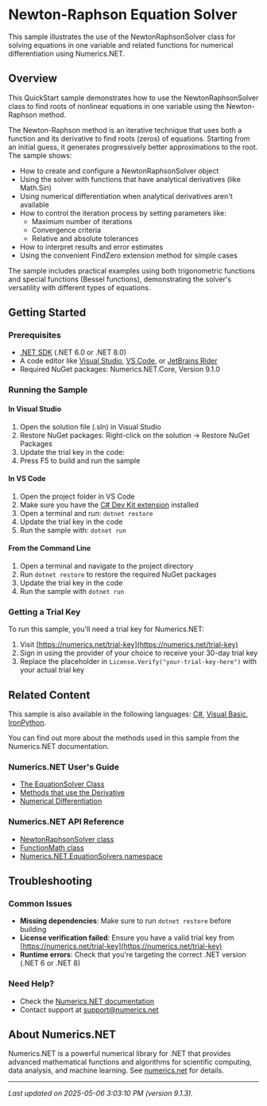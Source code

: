 # Newton-Raphson Equation Solver

This sample illustrates the use of the NewtonRaphsonSolver class for solving equations in one variable and related functions for numerical differentiation using Numerics.NET.

## Overview

This QuickStart sample demonstrates how to use the NewtonRaphsonSolver class to find roots of nonlinear equations in
one variable using the Newton-Raphson method.

The Newton-Raphson method is an iterative technique that uses both a function and its derivative to find
roots (zeros) of equations. Starting from an initial guess, it generates progressively better
approximations to the root. The sample shows:

* How to create and configure a NewtonRaphsonSolver object
* Using the solver with functions that have analytical derivatives (like Math.Sin)
* Using numerical differentiation when analytical derivatives aren't available
* How to control the iteration process by setting parameters like:
  - Maximum number of iterations
  - Convergence criteria
  - Relative and absolute tolerances
* How to interpret results and error estimates
* Using the convenient FindZero extension method for simple cases

The sample includes practical examples using both trigonometric functions and special functions (Bessel
functions), demonstrating the solver's versatility with different types of equations.


## Getting Started

### Prerequisites

- [.NET SDK](https://dotnet.microsoft.com/download) (.NET 6.0 or .NET 8.0)
- A code editor like [Visual Studio](https://visualstudio.microsoft.com/), [VS Code](https://code.visualstudio.com/), or [JetBrains Rider](https://www.jetbrains.com/rider/)
- Required NuGet packages: Numerics.NET.Core, Version 9.1.0

### Running the Sample

#### In Visual Studio
1. Open the solution file (.sln) in Visual Studio
2. Restore NuGet packages: Right-click on the solution → Restore NuGet Packages
3. Update the trial key in the code:
4. Press F5 to build and run the sample

#### In VS Code

1. Open the project folder in VS Code
2. Make sure you have the [C# Dev Kit extension](https://marketplace.visualstudio.com/items?itemName=ms-dotnettools.csdevkit) installed
3. Open a terminal and run: `dotnet restore`
4. Update the trial key in the code 
5. Run the sample with: `dotnet run`

#### From the Command Line

1. Open a terminal and navigate to the project directory
2. Run `dotnet restore` to restore the required NuGet packages
3. Update the trial key in the code
4. Run the sample with `dotnet run`

### Getting a Trial Key

To run this sample, you'll need a trial key for Numerics.NET:

1. Visit [https://numerics.net/trial-key](https://numerics.net/trial-key)
2. Sign in using the provider of your choice to receive your 30-day trial key
3. Replace the placeholder in `License.Verify("your-trial-key-here")` with your actual trial key

## Related Content

This sample is also available in the following languages: 
[C#](https://github.com/NumericsDotNet/quickstart-csharp/tree/net6.0/mathematics/solving-equations/newton-equation-solver), [Visual Basic](https://github.com/NumericsDotNet/quickstart-visualbasic/tree/net6.0/mathematics/solving-equations/newton-equation-solver), [IronPython](https://github.com/NumericsDotNet/quickstart-ironpython/tree/net6.0/mathematics/solving-equations/newton-equation-solver).

You can find out more about the methods used in this sample from the Numerics.NET documentation.

### Numerics.NET User's Guide

- [The EquationSolver Class](https://numerics.net/documentation/latest/mathematics/solving-equations/equationsolver-class)
- [Methods that use the Derivative](https://numerics.net/documentation/latest/mathematics/solving-equations/methods-that-use-the-derivative)
- [Numerical Differentiation](https://numerics.net/documentation/latest/mathematics/calculus/numerical-differentiation)

### Numerics.NET API Reference

- [NewtonRaphsonSolver class](https://numerics.net/documentation/latest/reference/numerics.net.equationsolvers.newtonraphsonsolver)
- [FunctionMath class](https://numerics.net/documentation/latest/reference/numerics.net.functionmath)
- [Numerics.NET.EquationSolvers namespace](https://numerics.net/documentation/latest/reference/numerics.net.equationsolvers)


## Troubleshooting

### Common Issues

- **Missing dependencies**: Make sure to run `dotnet restore` before building
- **License verification failed**: Ensure you have a valid trial key from [https://numerics.net/trial-key](https://numerics.net/trial-key)
- **Runtime errors**: Check that you're targeting the correct .NET version (.NET 6 or .NET 8)

### Need Help?

- Check the [Numerics.NET documentation](https://numerics.net/documentation/)
- Contact support at [support@numerics.net](mailto:support@numerics.net?subject=NewtonEquationSolver%20QuickStart%20Sample%20%28F%23%29)

## About Numerics.NET

Numerics.NET is a powerful numerical library for .NET that provides advanced mathematical 
functions and algorithms for scientific computing, data analysis, and machine learning.
See [numerics.net](https://numerics.net) for details.

---

_Last updated on 2025-05-06 3:03:10 PM (version 9.1.3)._
